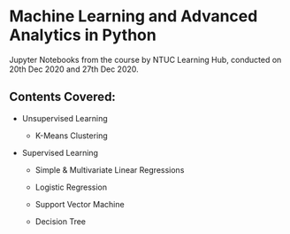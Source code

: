 # Machine Learning and Advanced Analytics in Python

Jupyter Notebooks from the course by NTUC Learning Hub, conducted on 20th Dec 2020 and 27th Dec 2020.

## Contents Covered:

- Unsupervised Learning

  - K-Means Clustering

- Supervised Learning

  - Simple & Multivariate Linear Regressions

  - Logistic Regression

  - Support Vector Machine

  - Decision Tree
